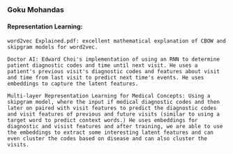 ### Goku Mohandas

#### Representation Learning:

	word2vec Explained.pdf: excellent mathematical explanation of CBOW and skipgram models for word2vec.

	Doctor AI: Edward Choi's implementation of using an RNN to determine patient diagnostic codes and time until next visit. He uses a patient's previous visit's diagnostic codes and features about visit and time from last visit to predict next time's events. He uses embeddings to capture the latent features.

	Multi-layer Representation Learning for Medical Concepts: Using a skipgram model, where the input if medical diagnostic codes and then later on paired with visit features to predict the diagnostic codes and visit features of previous and future visits (similar to using a target word to predict context words.) He uses embeddings for diagnostic and visist features and after training, we are able to use the embeddings to extract some interesting latent features and can even cluster the codes based on disease and can also cluster the visits.

